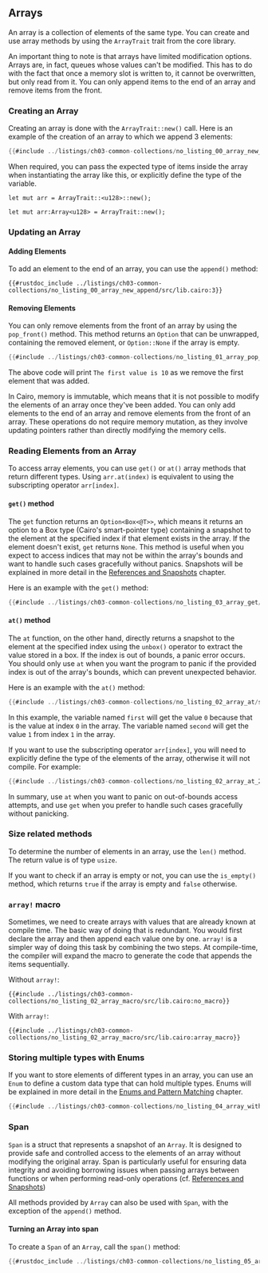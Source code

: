## Arrays

An array is a collection of elements of the same type. You can create and use array methods by using the `ArrayTrait` trait from the core library.

An important thing to note is that arrays have limited modification options. Arrays are, in fact, queues whose values can't be modified.
This has to do with the fact that once a memory slot is written to, it cannot be overwritten, but only read from it. You can only append items to the end of an array and remove items from the front.

### Creating an Array

Creating an array is done with the `ArrayTrait::new()` call. Here is an example of the creation of an array to which we append 3 elements:

```rust
{{#include ../listings/ch03-common-collections/no_listing_00_array_new_append/src/lib.cairo}}
```

When required, you can pass the expected type of items inside the array when instantiating the array like this, or explicitly define the type of the variable.

```rust, noplayground
let mut arr = ArrayTrait::<u128>::new();
```

```rust, noplayground
let mut arr:Array<u128> = ArrayTrait::new();
```

### Updating an Array

#### Adding Elements

To add an element to the end of an array, you can use the `append()` method:

```rust, noplayground
{{#rustdoc_include ../listings/ch03-common-collections/no_listing_00_array_new_append/src/lib.cairo:3}}
```

#### Removing Elements

You can only remove elements from the front of an array by using the `pop_front()` method.
This method returns an `Option` that can be unwrapped, containing the removed element, or `Option::None` if the array is empty.

```rust
{{#include ../listings/ch03-common-collections/no_listing_01_array_pop_front/src/lib.cairo}}
```

The above code will print `The first value is 10` as we remove the first element that was added.

In Cairo, memory is immutable, which means that it is not possible to modify the elements of an array once they've been added. You can only add elements to the end of an array and remove elements from the front of an array. These operations do not require memory mutation, as they involve updating pointers rather than directly modifying the memory cells.

### Reading Elements from an Array

To access array elements, you can use `get()` or `at()` array methods that return different types. Using `arr.at(index)` is equivalent to using the subscripting operator `arr[index]`.

#### `get()` method

The `get` function returns an `Option<Box<@T>>`, which means it returns an option to a Box type (Cairo's smart-pointer type) containing a snapshot to the element at the specified index if that element exists in the array. If the element doesn't exist, `get` returns `None`. This method is useful when you expect to access indices that may not be within the array's bounds and want to handle such cases gracefully without panics. Snapshots will be explained in more detail in the [References and Snapshots](ch04-02-references-and-snapshots.md) chapter.

Here is an example with the `get()` method:

```rust
{{#include ../listings/ch03-common-collections/no_listing_03_array_get/src/lib.cairo}}
```

#### `at()` method

The `at` function, on the other hand, directly returns a snapshot to the element at the specified index using the `unbox()` operator to extract the value stored in a box. If the index is out of bounds, a panic error occurs. You should only use `at` when you want the program to panic if the provided index is out of the array's bounds, which can prevent unexpected behavior.

Here is an example with the `at()` method:

```rust
{{#include ../listings/ch03-common-collections/no_listing_02_array_at/src/lib.cairo}}
```

In this example, the variable named `first` will get the value `0` because that
is the value at index `0` in the array. The variable named `second` will get
the value `1` from index `1` in the array.

If you want to use the subscripting operator `arr[index]`, you will need to explicitly define the type of the elements of the array, otherwise it will not compile. For example:

```rust
{{#include ../listings/ch03-common-collections/no_listing_02_array_at_2/src/lib.cairo}}
```

In summary, use `at` when you want to panic on out-of-bounds access attempts, and use `get` when you prefer to handle such cases gracefully without panicking.

### Size related methods

To determine the number of elements in an array, use the `len()` method. The return value is of type `usize`.

If you want to check if an array is empty or not, you can use the `is_empty()` method, which returns `true` if the array is empty and `false` otherwise.

### `array!` macro

Sometimes, we need to create arrays with values that are already known at compile time. The basic way of doing that is redundant. You would first declare the array and then append each value one by one. `array!` is a simpler way of doing this task by combining the two steps.
At compile-time, the compiler will expand the macro to generate the code that appends the items sequentially.

Without `array!`:

```rust, noplayground
{{#include ../listings/ch03-common-collections/no_listing_02_array_macro/src/lib.cairo:no_macro}}
```

With `array!`:

```rust, noplayground
{{#include ../listings/ch03-common-collections/no_listing_02_array_macro/src/lib.cairo:array_macro}}
```

### Storing multiple types with Enums

If you want to store elements of different types in an array, you can use an `Enum` to define a custom data type that can hold multiple types. Enums will be explained in more detail in the [Enums and Pattern Matching](ch06-00-enums-and-pattern-matching.md) chapter.

```rust
{{#include ../listings/ch03-common-collections/no_listing_04_array_with_enums/src/lib.cairo}}
```

### Span

`Span` is a struct that represents a snapshot of an `Array`. It is designed to provide safe and controlled access to the elements of an array without modifying the original array. Span is particularly useful for ensuring data integrity and avoiding borrowing issues when passing arrays between functions or when performing read-only operations (cf. [References and Snapshots](ch04-02-references-and-snapshots.md))

All methods provided by `Array` can also be used with `Span`, with the exception of the `append()` method.

#### Turning an Array into span

To create a `Span` of an `Array`, call the `span()` method:

```rust
{{#rustdoc_include ../listings/ch03-common-collections/no_listing_05_array_span/src/lib.cairo}}
```